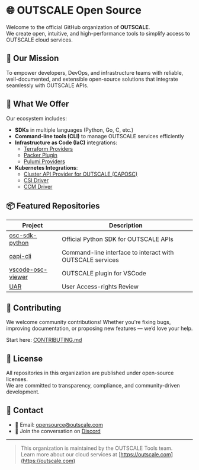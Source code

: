 # 🌐 OUTSCALE Open Source

Welcome to the official GitHub organization of **OUTSCALE**.  
We create open, intuitive, and high-performance tools to simplify access to OUTSCALE cloud services.

## 🚀 Our Mission

To empower developers, DevOps, and infrastructure teams with reliable, well-documented, and extensible open-source solutions that integrate seamlessly with OUTSCALE APIs.

## 🧰 What We Offer

Our ecosystem includes:

- **SDKs** in multiple languages (Python, Go, C, etc.)
- **Command-line tools (CLI)** to manage OUTSCALE services efficiently
- **Infrastructure as Code (IaC)** integrations:  
  - [Terraform Providers](https://github.com/outscale/terraform-provider-outscale)
  - [Packer Plugin](https://github.com/outscale/packer-plugin-outscale)  
  - [Pulumi Providers](https://github.com/outscale/pulumi-outscale)    
- **Kubernetes Integrations**:  
  - [Cluster API Provider for OUTSCALE (CAPOSC)](https://github.com/outscale/cluster-api-provider-outscale)  
  - [CSI Driver](https://github.com/outscale/osc-bsu-csi-driver)
  - [CCM Driver](https://github.com/outscale/cloud-provider-osc)

## 📦 Featured Repositories

| Project | Description |
|--------|-------------|
| [osc-sdk-python](https://github.com/outscale/osc-sdk-python) | Official Python SDK for OUTSCALE APIs |
| [oapi-cli](https://github.com/outscale/osc-cli) | Command-line interface to interact with OUTSCALE services |
| [vscode-osc-viewer](https://github.com/outscale/vscode-osc-viewer) | OUTSCALE plugin for VSCode |
| [UAR](https://github.com/outscale/UAR) | User Access-rights Review |

## 🤝 Contributing

We welcome community contributions! Whether you're fixing bugs, improving documentation, or proposing new features — we’d love your help.

Start here: [CONTRIBUTING.md](https://github.com/outscale/.github/blob/main/CONTRIBUTING.md)

## 📄 License

All repositories in this organization are published under open-source licenses.  
We are committed to transparency, compliance, and community-driven development.

## 📢 Contact

- 📧 Email: [opensource@outscale.com](mailto:opensource@outscale.com)  
- 💬 Join the conversation on [Discord](https://discord.gg/HUVtY5gT6s)

---

> This organization is maintained by the OUTSCALE Tools team.  
> Learn more about our cloud services at [https://outscale.com](https://outscale.com)
